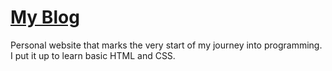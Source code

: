 # [My Blog](aazevedojr.github.io)

Personal website that marks the very start of my journey into programming.
I put it up to learn basic HTML and CSS.
